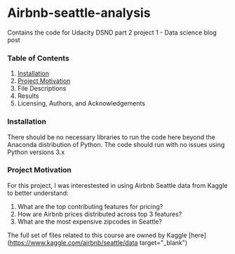 # Airbnb-seattle-analysis
Contains the code for Udacity DSND part 2 project 1 - Data science blog post

### Table of Contents
  1. [Installation](#Installation)
  2. [Project Motivation](#Project-Motivation)
  3. File Descriptions
  4. Results
  5. Licensing, Authors, and Acknowledgements

### Installation
There should be no necessary libraries to run the code here beyond the Anaconda distribution of Python. The code should run with no issues using Python versions 3.x

### Project Motivation
For this project, I was interestested in using Airbnb Seattle data from Kaggle to better understand:

  1. What are the top contributing features for pricing?
  2. How are Airbnb prices distributed across top 3 features?
  3. What are the most expensive zipcodes in Seattle?

The full set of files related to this course are owned by Kaggle [here](https://www.kaggle.com/airbnb/seattle/data target="_blank")



